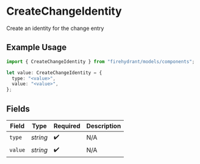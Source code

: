 # CreateChangeIdentity

Create an identity for the change entry

## Example Usage

```typescript
import { CreateChangeIdentity } from "firehydrant/models/components";

let value: CreateChangeIdentity = {
  type: "<value>",
  value: "<value>",
};
```

## Fields

| Field              | Type               | Required           | Description        |
| ------------------ | ------------------ | ------------------ | ------------------ |
| `type`             | *string*           | :heavy_check_mark: | N/A                |
| `value`            | *string*           | :heavy_check_mark: | N/A                |